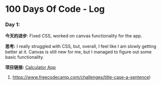# 100 Days Of Code - Log

### Day 1:  
**今天的进步**: Fixed CSS, worked on canvas functionality for the app.

**思考:** I really struggled with CSS, but, overall, I feel like I am slowly getting better at it. Canvas is still new for me, but I managed to figure out some basic functionality.

**项目链接:** [Calculator App](http://www.example.com)

1. https://www.freecodecamp.com/challenges/title-case-a-sentence)

